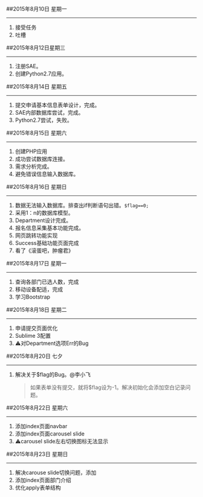 ##2015年8月10日 星期一
***
1. 接受任务
2. 吐槽

##2015年8月12日星期三

***
1. 注册SAE。
2. 创建Python2.7应用。

##2015年8月14日 星期五
***
1. 提交申请基本信息表单设计，完成。
2. SAE内部数据库尝试，完成。
3. Python2.7尝试，失败。

##2015年8月15日 星期六
***
1. 创建PHP应用
2. 成功尝试数据库连接。
3. 需求分析完成。
4. 避免错误信息输入数据库。

##2015年8月16日 星期日
***
1. 数据无法输入数据库。排查出if判断语句出错。`$flag==0;`
2. 采用1：n的数据库模型。
3. Department设计完成。
4. 报名信息采集基本功能完成。
5. 网页跳转功能实现
6. Success基础功能页面完成
7. 看了《滚蛋吧，肿瘤君》

##2015年8月17日 星期一
***
1. 查询各部门已选人数，完成
2. 移动设备配适，完成
3. 学习Bootstrap

##2015年8月18日 星期二
***
1. 申请提交页面优化
2. Sublime 3配置
3. ⚠️对Department选项Err的Bug

##2015年8月20日 七夕
***
1. 解决关于$flag的Bug。@李小飞
    >如果表单没有提交，就将$flag设为-1。解决初始化会添加空白记录问题。

##2015年8月22日 星期六
***
1. 添加index页面navbar
2. 添加index页面carousel slide
3. ⚠️carousel slide左右切换图标无法显示

##2015年8月23日 星期日
***
1. 解决carouse slide切换问题，添加<javacript>
2. 添加index页面部门介绍
3. 优化apply表单结构





